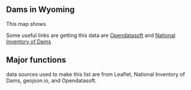Dams in Wyoming 
---
This map shows

Some useful links are getting this data are [Opendatasoft](https://public.opendatasoft.com/explore/?sort=modified) and [National Inventory of Dams](https://nid.sec.usace.army.mil/#/)

Major functions 
---


data sources used to make this list are from Leaflet, National Inventory of Dams, geojson.io, and Opendatasoft. 
